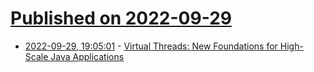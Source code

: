 # [Published on 2022-09-29](index.md)

* [2022-09-29, 19:05:01](https://lobste.rs/s/bul8fi/virtual_threads_new_foundations_for_high) - [Virtual Threads: New Foundations for High-Scale Java Applications](https://www.infoq.com/articles/java-virtual-threads/)
